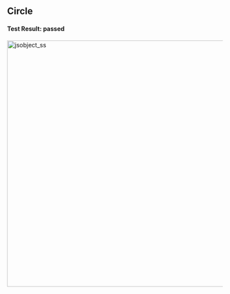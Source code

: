 
## Circle #


#### Test Result: passed


<img width="575" alt="jsobject_ss" src="https://user-images.githubusercontent.com/60236745/169179038-ac2177bc-2453-45b1-93a6-9b5c461a0e78.png">
